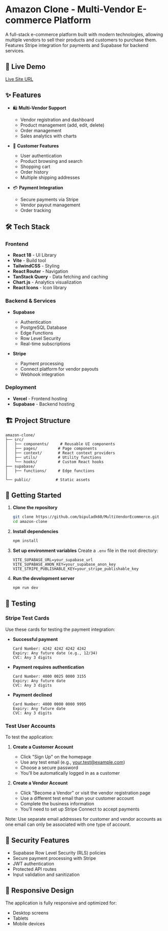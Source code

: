 # Amazon Clone - Multi-Vendor E-commerce Platform

A full-stack e-commerce platform built with modern technologies, allowing multiple vendors to sell their products and customers to purchase them. Features Stripe integration for payments and Supabase for backend services.

## 🚀 Live Demo

[Live Site URL](https://multi-vendor-ecommerce-bipuladk60.vercel.app/)

## ✨ Features

- 🛍️ **Multi-Vendor Support**

  - Vendor registration and dashboard
  - Product management (add, edit, delete)
  - Order management
  - Sales analytics with charts
- 👤 **Customer Features**

  - User authentication
  - Product browsing and search
  - Shopping cart
  - Order history
  - Multiple shipping addresses
- 💳 **Payment Integration**

  - Secure payments via Stripe
  - Vendor payout management
  - Order tracking

## 🛠️ Tech Stack

### Frontend

- **React 18** - UI Library
- **Vite** - Build tool
- **TailwindCSS** - Styling
- **React Router** - Navigation
- **TanStack Query** - Data fetching and caching
- **Chart.js** - Analytics visualization
- **React Icons** - Icon library

### Backend & Services

- **Supabase**

  - Authentication
  - PostgreSQL Database
  - Edge Functions
  - Row Level Security
  - Real-time subscriptions
- **Stripe**

  - Payment processing
  - Connect platform for vendor payouts
  - Webhook integration

### Deployment

- **Vercel** - Frontend hosting
- **Supabase** - Backend hosting

## 🏗️ Project Structure

```
amazon-clone/
├── src/
│   ├── components/     # Reusable UI components
│   ├── pages/         # Page components
│   ├── context/       # React context providers
│   ├── utils/         # Utility functions
│   └── hooks/         # Custom React hooks
├── supabase/
│   ├── functions/     # Edge functions
│   
└── public/           # Static assets
```

## 🚀 Getting Started

1. **Clone the repository**

   ```bash
   git clone https://github.com/bipuladk60/MultiVendorEcommerce.git
   cd amazon-clone
   ```
2. **Install dependencies**

   ```bash
   npm install
   ```
3. **Set up environment variables**
   Create a `.env` file in the root directory:

   ```env
   VITE_SUPABASE_URL=your_supabase_url
   VITE_SUPABASE_ANON_KEY=your_supabase_anon_key
   VITE_STRIPE_PUBLISHABLE_KEY=your_stripe_publishable_key
   ```
4. **Run the development server**

   ```bash
   npm run dev
   ```

## 🧪 Testing

### Stripe Test Cards

Use these cards for testing the payment integration:

- **Successful payment**

  ```
  Card Number: 4242 4242 4242 4242
  Expiry: Any future date (e.g., 12/34)
  CVC: Any 3 digits
  ```
- **Payment requires authentication**

  ```
  Card Number: 4000 0025 0000 3155
  Expiry: Any future date
  CVC: Any 3 digits
  ```
- **Payment declined**

  ```
  Card Number: 4000 0000 0000 9995
  Expiry: Any future date
  CVC: Any 3 digits
  ```

### Test User Accounts

To test the application:

1. **Create a Customer Account**

   - Click "Sign Up" on the homepage
   - Use any test email (e.g., your.test@example.com)
   - Choose a secure password
   - You'll be automatically logged in as a customer
2. **Create a Vendor Account**

   - Click "Become a Vendor" or visit the vendor registration page
   - Use a different test email than your customer account
   - Complete the business information
   - You'll need to set up Stripe Connect to accept payments

Note: Use separate email addresses for customer and vendor accounts as one email can only be associated with one type of account.

## 🔐 Security Features

- Supabase Row Level Security (RLS) policies
- Secure payment processing with Stripe
- JWT authentication
- Protected API routes
- Input validation and sanitization

## 📱 Responsive Design

The application is fully responsive and optimized for:

- Desktop screens
- Tablets
- Mobile devices
